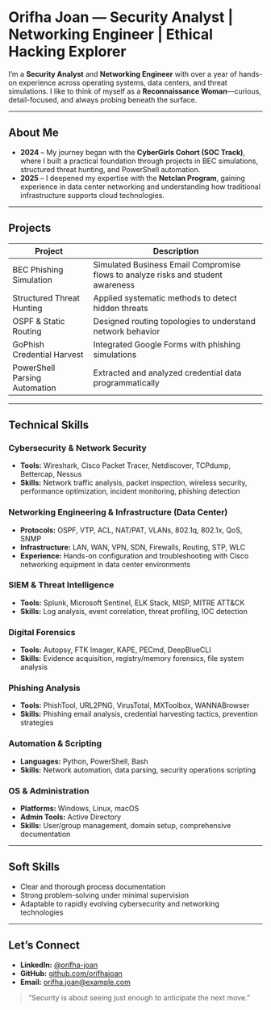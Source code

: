 # ​​​ Orifha Joan — Security Analyst | Networking Engineer | Ethical Hacking Explorer

I’m a **Security Analyst** and **Networking Engineer** with over a year of hands-on experience across operating systems, data centers, and threat simulations. I like to think of myself as a **Reconnaissance Woman**—curious, detail-focused, and always probing beneath the surface.

---

##  About Me
- **2024** – My journey began with the **CyberGirls Cohort (SOC Track)**, where I built a practical foundation through projects in BEC simulations, structured threat hunting, and PowerShell automation.
- **2025** – I deepened my expertise with the **Netclan Program**, gaining experience in data center networking and understanding how traditional infrastructure supports cloud technologies.

---

##  Projects
| Project | Description |
|---------|-------------|
| BEC Phishing Simulation | Simulated Business Email Compromise flows to analyze risks and student awareness |
| Structured Threat Hunting | Applied systematic methods to detect hidden threats |
| OSPF & Static Routing | Designed routing topologies to understand network behavior |
| GoPhish Credential Harvest | Integrated Google Forms with phishing simulations |
| PowerShell Parsing Automation | Extracted and analyzed credential data programmatically |

---

##  Technical Skills

### Cybersecurity & Network Security
- **Tools:** Wireshark, Cisco Packet Tracer, Netdiscover, TCPdump, Bettercap, Nessus  
- **Skills:** Network traffic analysis, packet inspection, wireless security, performance optimization, incident monitoring, phishing detection  

### Networking Engineering & Infrastructure (Data Center)
- **Protocols:** OSPF, VTP, ACL, NAT/PAT, VLANs, 802.1q, 802.1x, QoS, SNMP  
- **Infrastructure:** LAN, WAN, VPN, SDN, Firewalls, Routing, STP, WLC  
- **Experience:** Hands-on configuration and troubleshooting with Cisco networking equipment in data center environments  

### SIEM & Threat Intelligence
- **Tools:** Splunk, Microsoft Sentinel, ELK Stack, MISP, MITRE ATT&CK  
- **Skills:** Log analysis, event correlation, threat profiling, IOC detection  

### Digital Forensics
- **Tools:** Autopsy, FTK Imager, KAPE, PECmd, DeepBlueCLI  
- **Skills:** Evidence acquisition, registry/memory forensics, file system analysis  

### Phishing Analysis
- **Tools:** PhishTool, URL2PNG, VirusTotal, MXToolbox, WANNABrowser  
- **Skills:** Phishing email analysis, credential harvesting tactics, prevention strategies  

### Automation & Scripting
- **Languages:** Python, PowerShell, Bash  
- **Skills:** Network automation, data parsing, security operations scripting  

### OS & Administration
- **Platforms:** Windows, Linux, macOS  
- **Admin Tools:** Active Directory  
- **Skills:** User/group management, domain setup, comprehensive documentation  

---

##  Soft Skills
- Clear and thorough process documentation  
- Strong problem-solving under minimal supervision  
- Adaptable to rapidly evolving cybersecurity and networking technologies  

---

##  Let’s Connect
- **LinkedIn:** [@orifha-joan](#)  
- **GitHub:** [github.com/orifhajoan](#)  
- **Email:** orifha.joan@example.com  

> “Security is about seeing just enough to anticipate the next move.”
